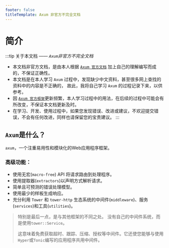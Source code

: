 ```yaml
---
footer: false
titleTemplate: Axum 非官方不完全文档
---
```


# 简介
:::tip 关于本文档 —— _`Axum`非官方不完全文档_
- 本文档非官方文档，是由本人根据 [`Axum 官方文档`](https://docs.rs/axum/latest/axum/) 加上自己的理解编写而成的，不保证正确性。
- 本文档是在本人学习 `Axum` 过程中，发现缺少中文资料，甚至很多网上查找的资料中的内容是不正确的，
故此，我将自己学习 `Axum` 的过程记录下来，以供参考。
- 因 [`Axum 官方框架`](https://github.com/tokio-rs/axum/)更新频繁，本人学习过程中的用法，在后续的过程中可能会有所改变，不保证本文档更新及时。
- 在学习、开发、使用过程中，如果您发现错误、改进或建议，不欢迎提交错误，不会有任何改进，同样也请保留您的宝贵建议。
:::

## `Axum`是什么？

`axum`，一个注重易用性和模块化的Web应用程序框架。

### 高级功能：
  - 使用无宏(`macro-free`) API 将请求路由到处理程序。
  - 使用提取器(`extractors`)以声明方式解析请求。
  - 简单且可预测的错误处理模型。
  - 使用最少的样板生成响应。
  - 充分利用 `Tower` 和 `tower-http` 生态系统的中间件(`middleware`)、服务(`services`)和工具(`utilities`)。

> 特别是最后一点，是与其他框架的不同之处。 没有自己的中间件系统，而是使用`tower::Service`。
> 
> 这意味着免费获取超时、跟踪、压缩、授权等中间件。它还使您能够与使用`Hyper`或`Tonic`编写的应用程序共用中间件。
